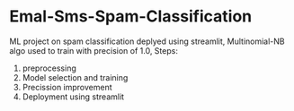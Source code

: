 # Emal-Sms-Spam-Classification

ML project on spam classification deplyed using streamlit,
Multinomial-NB algo used to train with precision of 1.0, 
Steps:
1. preprocessing
2. Model selection and training
3. Precission improvement
4. Deployment using streamlit 
